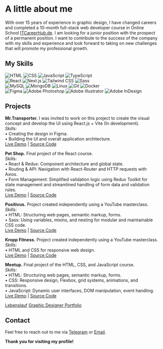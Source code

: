 # A little about me 

With over 15 years of experience in graphic design, I have changed careers and completed a 10-month full-stack web developer course in Online School [ITCareerHub.de](https://itcareerhub.de/). I am looking for a junior position with the prospect of a permanent position. I want to contribute to the success of the company with my skills and experience and look forward to taking on new challenges that will promote my professional growth. 

## My Skills  
<!-- **Programming and Technologies:** -->

![HTML](https://img.shields.io/badge/-HTML5-E34F26?style=flat-square&logo=html5&logoColor=white)  ![CSS](https://img.shields.io/badge/-CSS3-1572B6?style=flat-square&logo=css3&logoColor=white)  ![JavaScript](https://img.shields.io/badge/-JavaScript-F7DF1E?style=flat-square&logo=javascript&logoColor=black)  ![TypeScript](https://img.shields.io/badge/-TypeScript-3178C6?style=flat-square&logo=typescript&logoColor=white)  
![React](https://img.shields.io/badge/-React-61DAFB?style=flat-square&logo=react&logoColor=black)  ![Next.js](https://img.shields.io/badge/-Next.js-000000?style=flat-square&logo=nextdotjs&logoColor=white)  ![Tailwind CSS](https://img.shields.io/badge/-TailwindCSS-06B6D4?style=flat-square&logo=tailwindcss&logoColor=white)  ![Sass](https://img.shields.io/badge/-Sass-CC6699?style=flat-square&logo=sass&logoColor=white)  
![MySQL](https://img.shields.io/badge/-MySQL-4479A1?style=flat-square&logo=mysql&logoColor=white)  ![MongoDB](https://img.shields.io/badge/-MongoDB-47A248?style=flat-square&logo=mongodb&logoColor=white) ![Linux](https://img.shields.io/badge/-Linux-FCC624?style=flat-square&logo=linux&logoColor=black) ![Git](https://img.shields.io/badge/-Git-F05032?style=flat-square&logo=git&logoColor=white)  ![Docker](https://img.shields.io/badge/-Docker-2496ED?style=flat-square&logo=docker&logoColor=white)  
![Figma](https://img.shields.io/badge/-Figma-F24E1E?style=flat-square&logo=figma&logoColor=white) ![Adobe Photoshop](https://img.shields.io/badge/-Adobe%20Photoshop-31A8FF?style=flat-square&logo=adobephotoshop&logoColor=white) ![Adobe Illustrator](https://img.shields.io/badge/-Adobe%20Illustrator-FF9A00?style=flat-square&logo=adobeillustrator&logoColor=white) ![Adobe InDesign](https://img.shields.io/badge/-Adobe%20InDesign-FF3366?style=flat-square&logo=adobeindesign&logoColor=white)

## Projects  

<!-- **ICHgram.** Mini version of a photo and post service where users can register, log in, create posts, comment, like, and edit profiles with avatars (In development).  
*Skills:*  
• Next.js: React framework for server-side and static applications.  
• Node.js, Express, MongoDB, Mongoose, JWT, Bcrypt.  
[Live Demo](https://github.com/d-arefyev/NodeJS-TS-Social) | [Source Code](https://github.com/d-arefyev/NodeJS-TS-Social)   -->

**Mr.Transporter.** I was invited to work on this project to create the visual concept and develop the UI using React.js + Vite (In development).  
*Skills:*  
• Creating the design in Figma.  
• Building the UI and overall application architecture.  
[Live Demo](https://react-mr-transporter.vercel.app/) | [Source Code](https://github.com/d-arefyev/react-mr-transporter)  

**Pet Shop.** Final project of the React course.  
*Skills:*  
• React & Redux: Component architecture and global state.  
• Routing & API: Navigation with React-Router and HTTP requests with Axios.  
• Form Management: Simplified validation logic using Redux Toolkit for state management and streamlined handling of form data and validation rules.  
[Live Demo](https://my-portfolio-pet-shop.vercel.app/) | [Source Code](https://github.com/d-arefyev/pet-shop-frontend)  

**Positivus.** Project created independently using a YouTube masterclass.  
*Skills:*  
• HTML: Structuring web pages, semantic markup, forms.  
• Sass: Using variables, mixins, and nesting for modular and maintainable CSS code.  
[Live Demo](https://my-portfolio-positivus.vercel.app/) | [Source Code](https://github.com/d-arefyev/positivus)  

**Kropp Fitness.** Project created independently using a YouTube masterclass.  
*Skills:*  
• HTML and CSS for responsive web design.  
[Live Demo](https://my-portfolio-kropp-fitness.vercel.app/) | [Source Code](https://github.com/d-arefyev/kropp-fitness)  

**Meetup.** Final project of the HTML, CSS, and JavaScript course.  
*Skills:*  
• HTML: Structuring web pages, semantic markup, forms.  
• CSS: Responsive design, Flexbox, grid systems, animations, and transitions.  
• JavaScript: Dynamic user interfaces, DOM manipulation, event handling.  
[Live Demo](https://my-portfolio-meetup.vercel.app/) | [Source Code](https://github.com/d-arefyev/meetup)  

[Lebenslauf](https://drive.google.com/file/d/1dWJ5F7g-2KF6OVvNjeparg4g6mJtF_6M/view?usp=sharing)
[Graphic Designer Portfolio](https://drive.google.com/file/d/1ITiprqW6QslzVLYNF4HDiJnMw8fstfJg/view?usp=drive_link)  

## Contact
Feel free to reach out to me via [Telegram](https://t.me/denis_arefyev) or [Email](mailto:d.arefyev@gmail.com).

**Thank you for visiting my profile!**
